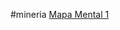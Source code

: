 #mineria
[Mapa Mental 1](https://github.com/isidro-garza/mineria/blob/master/MapaMental_1_%7B1818012%7D.pdf)

